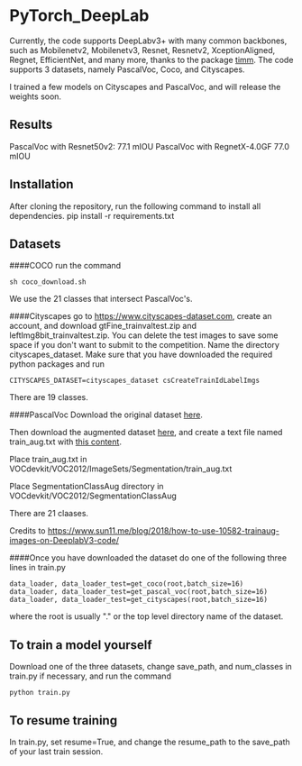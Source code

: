 # PyTorch_DeepLab

Currently, the code supports DeepLabv3+ with many common backbones, such as Mobilenetv2, Mobilenetv3, Resnet, Resnetv2, XceptionAligned, Regnet, EfficientNet, and many more, thanks to the package [timm](https://github.com/rwightman/pytorch-image-models). The code supports 3 datasets, namely PascalVoc, Coco, and Cityscapes.


I trained a few models on Cityscapes and PascalVoc, and will release the weights soon.

## Results
PascalVoc with Resnet50v2: 77.1 mIOU
PascalVoc with RegnetX-4.0GF 77.0 mIOU

## Installation
After cloning the repository, run the following command to install all dependencies.
pip install -r requirements.txt

## Datasets
####COCO
run the command
```shell
sh coco_download.sh
```
We use the 21 classes that intersect PascalVoc's.

####Cityscapes
go to https://www.cityscapes-dataset.com, create an account, and download 
gtFine_trainvaltest.zip and leftImg8bit_trainvaltest.zip.
You can delete the test images to save some space if you don't want to submit to the competition.
Name the directory cityscapes_dataset.
Make sure that you have downloaded the required python packages and run
```
CITYSCAPES_DATASET=cityscapes_dataset csCreateTrainIdLabelImgs
```
There are 19 classes.

####PascalVoc
Download the original dataset [here](http://host.robots.ox.ac.uk/pascal/VOC/voc2012/VOCtrainval_11-May-2012.tar).

Then download the augmented dataset [here](https://www.dropbox.com/s/oeu149j8qtbs1x0/SegmentationClassAug.zip?dl=0),
and create a text file named train_aug.txt with [this content](https://gist.githubusercontent.com/sun11/2dbda6b31acc7c6292d14a872d0c90b7/raw/5f5a5270089239ef2f6b65b1cc55208355b5acca/trainaug.txt).

Place train_aug.txt in VOCdevkit/VOC2012/ImageSets/Segmentation/train_aug.txt

Place SegmentationClassAug directory in VOCdevkit/VOC2012/SegmentationClassAug

There are 21 claases.

Credits to https://www.sun11.me/blog/2018/how-to-use-10582-trainaug-images-on-DeeplabV3-code/


####Once you have downloaded the dataset
do one of the following three lines in train.py
```
data_loader, data_loader_test=get_coco(root,batch_size=16)
data_loader, data_loader_test=get_pascal_voc(root,batch_size=16)
data_loader, data_loader_test=get_cityscapes(root,batch_size=16)
```
where the root is usually "." or the top level directory name of the dataset.

## To train a model yourself
Download one of the three datasets, change save_path, and num_classes in train.py if necessary, and run the command 
```
python train.py
```

## To resume training
In train.py, set resume=True, and change the resume_path to the save_path of your last train session.

